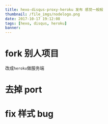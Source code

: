 ```yaml
---
title: hexo-disqus-proxy-heroku 发布 感觉一般般
thumbnail: /file_imgs/nodelogo.png
date: 2017-10-17 19:12:08
tags: [hexo, disqus, heroku]
banner:
---
```


# fork 别人项目

改成``heroku``做服务端

# 去掉 port

# fix 样式 bug